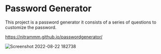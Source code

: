 # Password Generator

This project is a password generator it consists of a series of questions to customize the password.

https://nitrammm.github.io/passwordgenerator/

![Screenshot 2022-08-22 182738](https://user-images.githubusercontent.com/109441438/186037308-fd4cbdc1-c597-4885-9358-1a8530a6561f.png)

